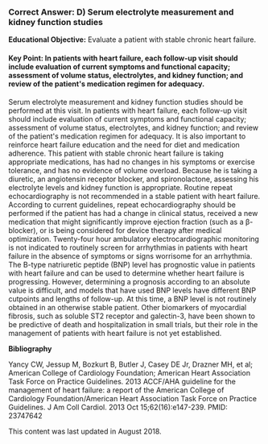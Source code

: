 
### Correct Answer: D) Serum electrolyte measurement and kidney function studies 

**Educational Objective:** Evaluate a patient with stable chronic heart failure.

#### **Key Point:** In patients with heart failure, each follow-up visit should include evaluation of current symptoms and functional capacity; assessment of volume status, electrolytes, and kidney function; and review of the patient's medication regimen for adequacy.

Serum electrolyte measurement and kidney function studies should be performed at this visit. In patients with heart failure, each follow-up visit should include evaluation of current symptoms and functional capacity; assessment of volume status, electrolytes, and kidney function; and review of the patient's medication regimen for adequacy. It is also important to reinforce heart failure education and the need for diet and medication adherence. This patient with stable chronic heart failure is taking appropriate medications, has had no changes in his symptoms or exercise tolerance, and has no evidence of volume overload. Because he is taking a diuretic, an angiotensin receptor blocker, and spironolactone, assessing his electrolyte levels and kidney function is appropriate.
Routine repeat echocardiography is not recommended in a stable patient with heart failure. According to current guidelines, repeat echocardiography should be performed if the patient has had a change in clinical status, received a new medication that might significantly improve ejection fraction (such as a β-blocker), or is being considered for device therapy after medical optimization.
Twenty-four hour ambulatory electrocardiographic monitoring is not indicated to routinely screen for arrhythmias in patients with heart failure in the absence of symptoms or signs worrisome for an arrhythmia.
The B-type natriuretic peptide (BNP) level has prognostic value in patients with heart failure and can be used to determine whether heart failure is progressing. However, determining a prognosis according to an absolute value is difficult, and models that have used BNP levels have different BNP cutpoints and lengths of follow-up. At this time, a BNP level is not routinely obtained in an otherwise stable patient. Other biomarkers of myocardial fibrosis, such as soluble ST2 receptor and galectin-3, have been shown to be predictive of death and hospitalization in small trials, but their role in the management of patients with heart failure is not yet established.

**Bibliography**

Yancy CW, Jessup M, Bozkurt B, Butler J, Casey DE Jr, Drazner MH, et al; American College of Cardiology Foundation; American Heart Association Task Force on Practice Guidelines. 2013 ACCF/AHA guideline for the management of heart failure: a report of the American College of Cardiology Foundation/American Heart Association Task Force on Practice Guidelines. J Am Coll Cardiol. 2013 Oct 15;62(16):e147-239. PMID: 23747642

This content was last updated in August 2018.